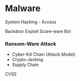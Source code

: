 
# Malware

System Hacking - Access

Backdoor
Exploit
Scare-ware
Bot

### Ransom-Ware Attack

- Cyber-Kill Chain (Attack Model)
- Crypto-Jacking
- Supply Chain

CVSS